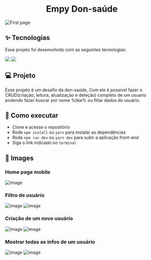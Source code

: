 <h1 align="center">Empy Don-saúde</h1>

 <img src="https://github.com/ProgHenrique/desafio-don-saude/assets/86138985/cfe6aa23-c5b4-4f89-989d-557f6e4d7eb0" alt="First page" />


## ✨ Tecnologias

Esse projeto foi desenvolvido com as seguintes tecnologias:

[<img src="https://img.shields.io/badge/TypeScript-007ACC?style=for-the-badge&logo=typescript&logoColor=white">](https://www.typescriptlang.org/)
[<img src="https://img.shields.io/badge/React-20232A?style=for-the-badge&logo=react&logoColor=61DAFB">](https://pt-br.reactjs.org)



## 💻 Projeto

Esse projeto é um desafio da don-saúde, Com ele é possivel fazer o CRUD(criação, leitura, atualização e deleção) completo de um usuario podendo fazer buscar por nome %like% ou filtar dados do usuário.
## 🚀 Como executar

- Clone e acesse o repositório
- Rode `npm install` ou `yarn` para instalar as dependências
- Rode `npm run dev` ou `yarn dev` para subir a aplicação front-end
- Siga o link indicado no `terminal`

## 📱 Images

### Home page mobile
![image](https://github.com/ProgHenrique/desafio-don-saude/assets/86138985/473fdda8-42f4-4289-9c1a-93f515c9840b)

### Filtro de usuário
![image](https://github.com/ProgHenrique/desafio-don-saude/assets/86138985/e7510111-6b40-4402-85d5-b4b3cd7a8a33)
![image](https://github.com/ProgHenrique/desafio-don-saude/assets/86138985/ed72c5bc-c335-4a68-aa68-75111299b514)


### Criação de um novo usuário
![image](https://github.com/ProgHenrique/desafio-don-saude/assets/86138985/5550f4cb-972e-4e13-bdb0-eb3afdc85a7b)
![image](https://github.com/ProgHenrique/desafio-don-saude/assets/86138985/c3a9a7d8-c6f9-4698-80e7-bf37e05e6915)


### Mostrar todas as infos de um usuário
![image](https://github.com/ProgHenrique/desafio-don-saude/assets/86138985/92a4e286-66a6-4940-ae37-d1cecbf533cb)
![image](https://github.com/ProgHenrique/desafio-don-saude/assets/86138985/58600b38-9ffc-493d-a833-7c0e160c503c)




